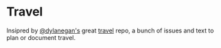 Travel
======

Insipred by [@dylanegan's](https://github.com/dylanegan) great [travel](https://github.com/dylanegan/travel/) repo, 
a bunch of issues and text to plan or document travel.
